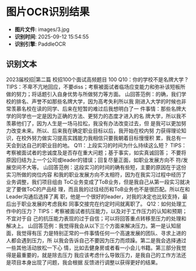 # 图片OCR识别结果

- **图片文件**: images/3.jpg
- **识别时间**: 2025-09-12 15:54:55
- **识别引擎**: PaddleOCR

## 识别文本

2023届校招|第二篇
校招100个面试高频题目
100
Q10：你的学校不是名牌大学？
TIPS：不卑不亢地回应，不要diss；考察被面试者临场应变能力和弥补该短板所
做的努力；将话题引入自身优势与所做努力等方面。
山回答范例：的确，我们学校的排名、声誉不如那些名牌大学，因为高考失利所以我
刚进入大学的时候也非常羡慕名校在读的同学、后来在短暂的难过后我想明白了一
件事情：那些名牌大学的同学也一定是因为正确的方法、更努力的态度才进入的名
牌大学，所以我不羡慕他们了，因为人生是一场马拉松，我没有办法改变过去，但
是我可以更加努力改变未来。所以、后来我在确定职业目标以后，我开始在校内努
力获得理论知识，在校外努力做实习提高实践能力我相信只要我朝着目标慢慢积
累，我总有一天会到达自己的职业目的地。
Q11：上段实习的时间为什么持续这么短？
TIPS：考察被面试者的忠诚度及是否存在重大问题；基于事实，如实真诚回答；
不要将原因归结为上一个公司或leader的错误；回复尽量正面，如职业发展方向不
符/发展空间不大等。
山回答范例：这段实习的时间的确有些短，主要的原因在于这份实习所做的岗位内容
和我的职业发展方向不太相符，因为在我实习过程中经历了业务调整，我们项目组由
ToC业务变成了ToB业务，但是我自己从第一段实习就决定了要做ToC的产品经
理，而且我的过往经历和ToB业务也不是很匹配。所以在和Leader沟通后选择了离
职，他是一个很好的leader，对我的决定也比较支持，最后出于职业发展的考虑我和
同事交接完在约定时间就离职了。
Q12：如何处理工作中的压力？
TIPS：考察被面试者抗压能力，以及对于工作压力的认知和预期；
不宜对于自
己的抗压能力表现的过于自信；可以将回答重点转移至压力的处理和解决上。
山回答范例：我觉得我会从以下三个方面来解决压力。第一是认知层面，我觉得有压
力是特别正常的一件事情任何一个高速发展的团队、寻求上进的人都会遇到压力，所
以我会告诉自己不要因为压力而烦躁。第二是我会选择通过一些其他活动放松一下心
情，比如去健身房或者看一小会儿书籍。第三部分我觉得是最重要的，就是除去压力
我应该考虑什么导致压力，是我自己的工作方法还是项目本身出现了问题，我会根据
反馈进行调整以获得更好的结果。
